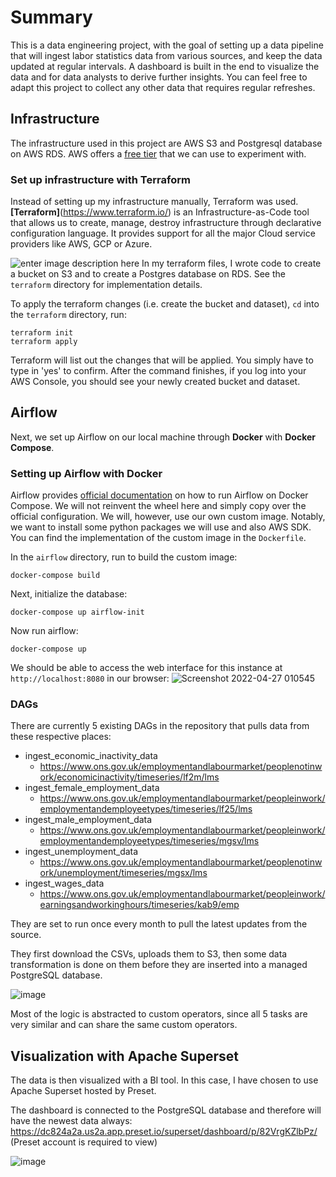 # Summary
This is a data engineering project, with the goal of setting up a data pipeline that will ingest labor statistics data from various sources, and keep the data updated at regular intervals. A dashboard is built in the end to visualize the data and for data analysts to derive further insights. You can feel free to adapt this project to collect any other data that requires regular refreshes.

## Infrastructure
The infrastructure used in this project are AWS S3 and Postgresql database on AWS RDS. AWS offers a [free tier](https://aws.amazon.com/rds/free/) that we can use to experiment with.

### Set up infrastructure with Terraform
Instead of setting up my infrastructure manually, Terraform was used. **[Terraform]**(https://www.terraform.io/) is an Infrastructure-as-Code tool that allows us to create, manage, destroy infrastructure through declarative configuration language. It provides support for all the major Cloud service providers like AWS, GCP or Azure.

![enter image description here](https://mktg-content-api-hashicorp.vercel.app/api/assets?product=terraform&version=refs/heads/stable-website&asset=website/img/docs/intro-terraform-workflow.png)
In my terraform files, I wrote code to create a bucket on S3 and to create a Postgres database on RDS. See the `terraform` directory for implementation details.

To apply the terraform changes (i.e. create the bucket and dataset), `cd` into the `terraform` directory, run:
```
terraform init
terraform apply
```
Terraform will list out the changes that will be applied. You simply have to type in 'yes' to confirm.
After the command finishes, if you log into your AWS Console, you should see your newly created bucket and dataset.

## Airflow
Next, we set up Airflow on our local machine through **Docker** with **Docker Compose**.

### Setting up Airflow with Docker
Airflow provides [official documentation](https://airflow.apache.org/docs/apache-airflow/stable/start/docker.html) on how to run Airflow on Docker Compose. We will not reinvent the wheel here and simply copy over the official configuration. We will, however, use our own custom image. Notably, we want to install some python packages we will use and also AWS SDK.
You can find the implementation of the custom image in the `Dockerfile`.

In the `airflow` directory, run to build the custom image:
```
docker-compose build
```
Next, initialize the database:
```
docker-compose up airflow-init
```
Now run airflow:
```
docker-compose up
```
We should be able to access the web interface for this instance at `http://localhost:8080` in our browser:
![Screenshot 2022-04-27 010545](https://user-images.githubusercontent.com/7219284/165354728-524b3e19-82d5-490b-aa12-11ac70ef2691.png)


### DAGs

There are currently 5 existing DAGs in the repository that pulls data from these respective places:
- ingest_economic_inactivity_data
	- https://www.ons.gov.uk/employmentandlabourmarket/peoplenotinwork/economicinactivity/timeseries/lf2m/lms
- ingest_female_employment_data
	- https://www.ons.gov.uk/employmentandlabourmarket/peopleinwork/employmentandemployeetypes/timeseries/lf25/lms
- ingest_male_employment_data
   - https://www.ons.gov.uk/employmentandlabourmarket/peopleinwork/employmentandemployeetypes/timeseries/mgsv/lms
- ingest_unemployment_data
	- https://www.ons.gov.uk/employmentandlabourmarket/peoplenotinwork/unemployment/timeseries/mgsx/lms
- ingest_wages_data
	- https://www.ons.gov.uk/employmentandlabourmarket/peopleinwork/earningsandworkinghours/timeseries/kab9/emp

They are set to run once every month to pull the latest updates from the source. 

They first download the CSVs, uploads them to S3, then some data transformation is done on them before they are inserted into a managed PostgreSQL database.

![image](https://user-images.githubusercontent.com/7219284/165355554-600b0f1c-65aa-4fa7-9a6a-adbef41f783b.png)

Most of the logic is abstracted to custom operators, since all 5 tasks are very similar and can share the same custom operators.

## Visualization with Apache Superset
The data is then visualized with a BI tool. In this case, I have chosen to use Apache Superset hosted by Preset.

The dashboard is connected to the PostgreSQL database and therefore will have the newest data always: https://dc824a2a.us2a.app.preset.io/superset/dashboard/p/82VrgKZlbPz/
(Preset account is required to view)

![image](https://user-images.githubusercontent.com/7219284/165369989-2d49d1c1-3d6e-4296-a6a1-ac4f22f38b51.png)

